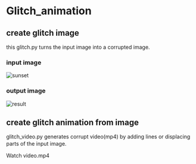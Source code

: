 # Glitch_animation

## create glitch image

this glitch.py turns the input image into a corrupted image.    
### input image  
![sunset](https://user-images.githubusercontent.com/55595081/78325182-e3384b80-75b1-11ea-9e16-e78a97991de9.jpg) 
### output image  
![result](https://user-images.githubusercontent.com/55595081/78325184-e6333c00-75b1-11ea-936e-737ec1e760ef.jpg)

## create glitch animation from image

glitch_video.py generates corrupt video(mp4) by adding lines or displacing parts of the input image.　　

Watch video.mp4

